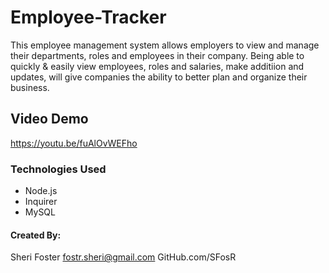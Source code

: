 # Employee-Tracker
This employee management system allows employers to view and manage their departments, roles and employees in their company. Being able to quickly & easily view employees, roles and salaries, make additiion and updates, will give companies the ability to better plan and organize their business.

## Video Demo

https://youtu.be/fuAlOvWEFho

### Technologies Used
* Node.js
* Inquirer
* MySQL

#### Created By:
Sheri Foster  fostr.sheri@gmail.com  GitHub.com/SFosR


